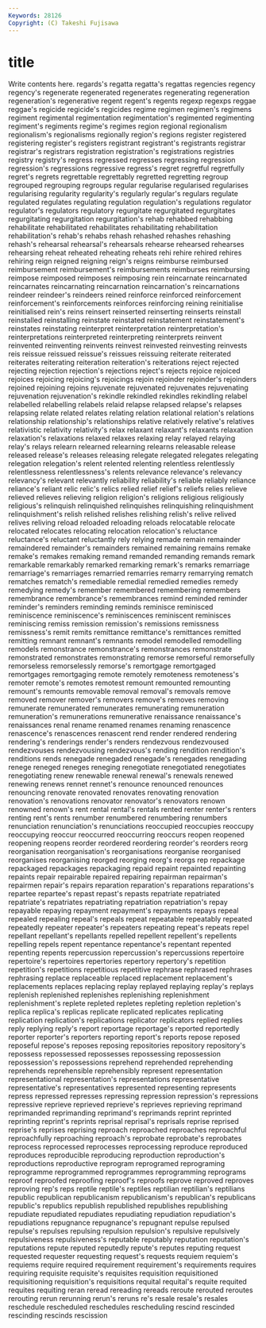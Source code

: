 ```yaml
---
Keywords: 28126 
Copyright: (C) Takeshi Fujisawa
---
```


# title

Write contents here.
regards's regatta regatta's
regattas regencies regency regency's regenerate regenerated regenerates regenerating regeneration regeneration's
regenerative regent regent's regents regexp regexps reggae reggae's regicide regicide's
regicides regime regimen regimen's regimens regiment regimental regimentation regimentation's regimented
regimenting regiment's regiments regime's regimes region regional regionalism regionalism's regionalisms
regionally region's regions register registered registering register's registers registrant registrant's
registrants registrar registrar's registrars registration registration's registrations registries registry registry's
regress regressed regresses regressing regression regression's regressions regressive regress's regret
regretful regretfully regret's regrets regrettable regrettably regretted regretting regroup regrouped
regrouping regroups regular regularise regularised regularises regularising regularity regularity's regularly
regular's regulars regulate regulated regulates regulating regulation regulation's regulations regulator
regulator's regulators regulatory regurgitate regurgitated regurgitates regurgitating regurgitation regurgitation's rehab
rehabbed rehabbing rehabilitate rehabilitated rehabilitates rehabilitating rehabilitation rehabilitation's rehab's rehabs
rehash rehashed rehashes rehashing rehash's rehearsal rehearsal's rehearsals rehearse rehearsed
rehearses rehearsing reheat reheated reheating reheats rehi rehire rehired rehires
rehiring reign reigned reigning reign's reigns reimburse reimbursed reimbursement reimbursement's
reimbursements reimburses reimbursing reimpose reimposed reimposes reimposing rein reincarnate reincarnated
reincarnates reincarnating reincarnation reincarnation's reincarnations reindeer reindeer's reindeers reined reinforce
reinforced reinforcement reinforcement's reinforcements reinforces reinforcing reining reinitialise reinitialised rein's
reins reinsert reinserted reinserting reinserts reinstall reinstalled reinstalling reinstate reinstated
reinstatement reinstatement's reinstates reinstating reinterpret reinterpretation reinterpretation's reinterpretations reinterpreted reinterpreting
reinterprets reinvent reinvented reinventing reinvents reinvest reinvested reinvesting reinvests reis
reissue reissued reissue's reissues reissuing reiterate reiterated reiterates reiterating reiteration
reiteration's reiterations reject rejected rejecting rejection rejection's rejections reject's rejects
rejoice rejoiced rejoices rejoicing rejoicing's rejoicings rejoin rejoinder rejoinder's rejoinders
rejoined rejoining rejoins rejuvenate rejuvenated rejuvenates rejuvenating rejuvenation rejuvenation's rekindle
rekindled rekindles rekindling relabel relabelled relabelling relabels relaid relapse relapsed
relapse's relapses relapsing relate related relates relating relation relational relation's
relations relationship relationship's relationships relative relatively relative's relatives relativistic relativity
relativity's relax relaxant relaxant's relaxants relaxation relaxation's relaxations relaxed relaxes
relaxing relay relayed relaying relay's relays relearn relearned relearning relearns
releasable release released release's releases releasing relegate relegated relegates relegating
relegation relegation's relent relented relenting relentless relentlessly relentlessness relentlessness's relents
relevance relevance's relevancy relevancy's relevant relevantly reliability reliability's reliable reliably
reliance reliance's reliant relic relic's relics relied relief relief's reliefs
relies relieve relieved relieves relieving religion religion's religions religious religiously
religious's relinquish relinquished relinquishes relinquishing relinquishment relinquishment's relish relished relishes
relishing relish's relive relived relives reliving reload reloaded reloading reloads
relocatable relocate relocated relocates relocating relocation relocation's reluctance reluctance's reluctant
reluctantly rely relying remade remain remainder remaindered remainder's remainders remained
remaining remains remake remake's remakes remaking remand remanded remanding remands
remark remarkable remarkably remarked remarking remark's remarks remarriage remarriage's remarriages
remarried remarries remarry remarrying rematch rematches rematch's remediable remedial remedied
remedies remedy remedying remedy's remember remembered remembering remembers remembrance remembrance's
remembrances remind reminded reminder reminder's reminders reminding reminds reminisce reminisced
reminiscence reminiscence's reminiscences reminiscent reminisces reminiscing remiss remission remission's remissions
remissness remissness's remit remits remittance remittance's remittances remitted remitting remnant
remnant's remnants remodel remodelled remodelling remodels remonstrance remonstrance's remonstrances remonstrate
remonstrated remonstrates remonstrating remorse remorseful remorsefully remorseless remorselessly remorse's remortgage
remortgaged remortgages remortgaging remote remotely remoteness remoteness's remoter remote's remotes
remotest remount remounted remounting remount's remounts removable removal removal's removals
remove removed remover remover's removers remove's removes removing remunerate remunerated
remunerates remunerating remuneration remuneration's remunerations remunerative renaissance renaissance's renaissances renal
rename renamed renames renaming renascence renascence's renascences renascent rend render
rendered rendering rendering's renderings render's renders rendezvous rendezvoused rendezvouses rendezvousing
rendezvous's rending rendition rendition's renditions rends renegade renegaded renegade's renegades
renegading renege reneged reneges reneging renegotiate renegotiated renegotiates renegotiating renew
renewable renewal renewal's renewals renewed renewing renews rennet rennet's renounce
renounced renounces renouncing renovate renovated renovates renovating renovation renovation's renovations
renovator renovator's renovators renown renowned renown's rent rental rental's rentals
rented renter renter's renters renting rent's rents renumber renumbered renumbering
renumbers renunciation renunciation's renunciations reoccupied reoccupies reoccupy reoccupying reoccur reoccurred
reoccurring reoccurs reopen reopened reopening reopens reorder reordered reordering reorder's
reorders reorg reorganisation reorganisation's reorganisations reorganise reorganised reorganises reorganising reorged
reorging reorg's reorgs rep repackage repackaged repackages repackaging repaid repaint
repainted repainting repaints repair repairable repaired repairing repairman repairman's repairmen
repair's repairs reparation reparation's reparations reparations's repartee repartee's repast repast's
repasts repatriate repatriated repatriate's repatriates repatriating repatriation repatriation's repay repayable
repaying repayment repayment's repayments repays repeal repealed repealing repeal's repeals
repeat repeatable repeatably repeated repeatedly repeater repeater's repeaters repeating repeat's
repeats repel repellant repellant's repellants repelled repellent repellent's repellents repelling
repels repent repentance repentance's repentant repented repenting repents repercussion repercussion's
repercussions repertoire repertoire's repertoires repertories repertory repertory's repetition repetition's repetitions
repetitious repetitive rephrase rephrased rephrases rephrasing replace replaceable replaced replacement
replacement's replacements replaces replacing replay replayed replaying replay's replays replenish
replenished replenishes replenishing replenishment replenishment's replete repleted repletes repleting repletion
repletion's replica replica's replicas replicate replicated replicates replicating replication replication's
replications replicator replicators replied replies reply replying reply's report reportage
reportage's reported reportedly reporter reporter's reporters reporting report's reports repose
reposed reposeful repose's reposes reposing repositories repository repository's repossess repossessed
repossesses repossessing repossession repossession's repossessions reprehend reprehended reprehending reprehends reprehensible
reprehensibly represent representation representational representation's representations representative representative's representatives represented
representing represents repress repressed represses repressing repression repression's repressions repressive
reprieve reprieved reprieve's reprieves reprieving reprimand reprimanded reprimanding reprimand's reprimands
reprint reprinted reprinting reprint's reprints reprisal reprisal's reprisals reprise reprised
reprise's reprises reprising reproach reproached reproaches reproachful reproachfully reproaching reproach's
reprobate reprobate's reprobates reprocess reprocessed reprocesses reprocessing reproduce reproduced reproduces
reproducible reproducing reproduction reproduction's reproductions reproductive reprogram reprogramed reprograming reprogramme
reprogrammed reprogrammes reprogramming reprograms reproof reproofed reproofing reproof's reproofs reprove
reproved reproves reproving rep's reps reptile reptile's reptiles reptilian reptilian's
reptilians republic republican republicanism republicanism's republican's republicans republic's republics republish
republished republishes republishing repudiate repudiated repudiates repudiating repudiation repudiation's repudiations
repugnance repugnance's repugnant repulse repulsed repulse's repulses repulsing repulsion repulsion's
repulsive repulsively repulsiveness repulsiveness's reputable reputably reputation reputation's reputations repute
reputed reputedly repute's reputes reputing request requested requester requesting request's
requests requiem requiem's requiems require required requirement requirement's requirements requires
requiring requisite requisite's requisites requisition requisitioned requisitioning requisition's requisitions requital
requital's requite requited requites requiting reran reread rereading rereads reroute
rerouted reroutes rerouting rerun rerunning rerun's reruns re's resale resale's
resales reschedule rescheduled reschedules rescheduling rescind rescinded rescinding rescinds rescission
